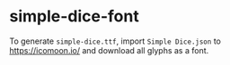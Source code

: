 # simple-dice-font

To generate `simple-dice.ttf`, import `Simple Dice.json` to https://icomoon.io/ and download all glyphs as a font.
